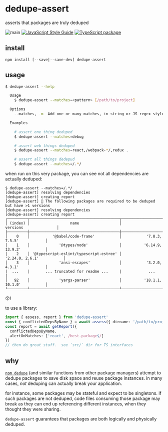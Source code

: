 # dedupe-assert

asserts that packages are truly deduped

![main](https://github.com/cdaringe/dedupe-assert/workflows/main/badge.svg)
[![JavaScript Style Guide](https://img.shields.io/badge/code_style-standard-brightgreen.svg)](https://standardjs.com)
[![TypeScript package](https://img.shields.io/badge/language-typescript-blue)](https://www.typescriptlang.org)


## install

`npm install [--save|--save-dev] dedupe-assert`

## usage

```sh
$ dedupe-assert --help

  Usage
    $ dedupe-assert --matches=<pattern> [/path/to/project]

  Options
    --matches, -m  Add one or many matches, in string or JS regex style, csv separated

  Examples

    # assert one thing deduped
    $ dedupe-assert --matches=debug

    # assert web things deduped
    $ dedupe-assert --matches=react,/webpack-*/,redux .

    # assert all things dedepud
    $ dedupe-assert --matches=/.*/

```

when run on this very package, you can see not all dependencies are actually deduped:

```
$ dedupe-assert --matches=/.*/
[dedupe-assert] resolving dependencies
[dedupe-assert] creating report
[dedupe-assert] 🚨 The following packages are required to be deduped but have >1 versions
[dedupe-assert] resolving dependencies
[dedupe-assert] creating report
┌─────────┬────────────────────────────────────────┬─────────────────────────────────────┐
│ (index) │                  name                  │              versions               │
├─────────┼────────────────────────────────────────┼─────────────────────────────────────┤
│    0    │          '@babel/code-frame'           │           '7.8.3, 7.5.5'            │
│    1    │             '@types/node'              │          '6.14.9, 13.9.2'           │
│    2    │ '@typescript-eslint/typescript-estree' │           '2.24.0, 2.6.1'           │
│    3    │             'ansi-escapes'             │           '3.2.0, 4.3.1'            │
|  ...    |       ... truncated for readme ...     |            ...                      |
│   92    │             'yargs-parser'             │          '18.1.1, 10.1.0'           │
└─────────┴────────────────────────────────────────┴─────────────────────────────────────┘

```

😵!

to use a library:

```ts
import { assess, report } from 'dedupe-assert'
const { conflictedDepsByName } = await assess({ dirname: '/path/to/project' })
const report = await getReport({
  conflictedDepsByName,
  alertOnMatches: ['react', /best-package$/]
})
// then do great stuff.  see `src/` dir for TS interfaces
```

## why

[`npm dedupe`](https://docs.npmjs.com/cli/dedupe) (and similar functions from other package managers) attempt to dedupe packages to save disk space and reuse package instances.  in many cases, _not_ deduping can actually break your application.

for instance, some packages may be stateful and expect to be singletons.  if such packages are not deduped, code files consuming those package may break as they can end up referencing different instances, when they thought they were sharing.

`dedupe-assert` guarantees that packages are both logically and physically deduped.
